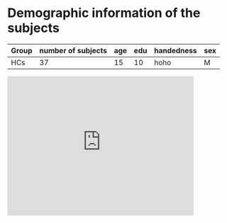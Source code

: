 Demographic information of the subjects
=======

Group | number of subjects | age | edu | handedness | sex
---|---|---|---|---|---|
HCs|37|15|10|hoho|M


<iframe width="420" height="315" src="http://nbviewer.ipython.org/github/kcho/kcho.github.io/blob/master/thalamusCHRFEP/Demographic%20check.ipynb" frameborder="0" allowfullscreen></iframe>
